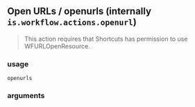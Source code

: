 
## Open URLs / openurls (internally `is.workflow.actions.openurl`)


> This action requires that Shortcuts has permission to use WFURLOpenResource.

### usage
`openurls `

### arguments

